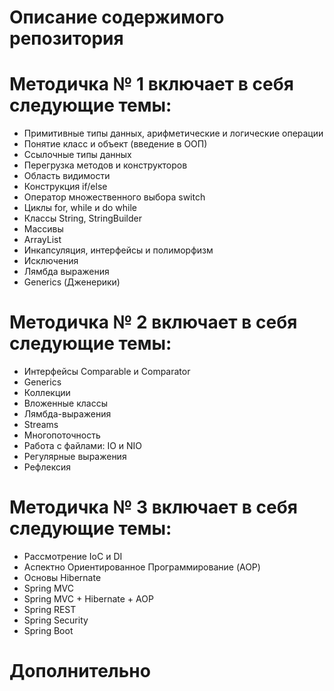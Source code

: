 # Описание содержимого репозитория
# Методичка № 1 включает в себя следующие темы:
- Примитивные типы данных, арифметические и логические операции
- Понятие класс и объект (введение в ООП)
- Ссылочные типы данных
- Перегрузка методов и конструкторов
- Область видимости
- Конструкция if/else
- Оператор множественного выбора switch
- Циклы for, while и do while
- Классы String, StringBuilder
- Массивы
- ArrayList
- Инкапсуляция, интерфейсы и полиморфизм
- Исключения
- Лямбда выражения
- Generics (Дженерики)

# Методичка № 2 включает в себя следующие темы:
- Интерфейсы Comparable и Comparator
- Generics
- Коллекции
- Вложенные классы
- Лямбда-выражения
- Streams
- Многопоточность
- Работа с файлами: IO и NIO
- Регулярные выражения
- Рефлексия

# Методичка № 3 включает в себя следующие темы:
- Рассмотрение IoC и DI
- Аспектно Ориентированное Программирование (AOP)
- Основы Hibernate
- Spring MVC
- Spring MVC + Hibernate + AOP
- Spring REST
- Spring Security
- Spring Boot
# Дополнительно
<template>
  <v-dialog v-model="isSummaryTableDialogVisible" width="1400px" persistent>
    <v-card>
      <v-card-title class="pa-0 mx-0">
        <DialogHeader
            headerTitle="Сводная таблица"
            @closeDialog="closeSummaryTableDialog()"
        />
      </v-card-title>

      <!--Быстрые фильтры (Chips)-->
      <div class="pa-4">
        <v-chip-group
            multiple
            column
            active-class="custom-active-chip"
            v-model="selectedFilters"
            @change="applyFilters"
        >
          <v-chip class="custom-chip" value="calculations" filter>
            Расчеты
          </v-chip>

          <v-chip class="custom-chip" value="dm" filter>
            ДМ
          </v-chip>

          <v-chip class="custom-chip" value="ts" filter>
            ТС
          </v-chip>
        </v-chip-group>
      </div>

      <div>
        <!--Сводная таблица-->
        <v-data-table
            :headers="tableHeaders"
            :items="deviationStructuresItems"
            :server-items-length="serverItemsLength"
            :items-per-page="itemsPerPage"
            :page="currentPage"
            :loading="loading"
            :multi-sort="false"
            :sort-by="sortBy"
            :sort-desc="sortDesc"
            :must-sort="true"
            :custom-sort="customSort"
            hide-default-header
            class="table-gtm-elements mr-10 ml-10"
            :footer-props="{
              itemsPerPageOptions: perPageItems,
              showCurrentPage: true,
              showFirstLastPage: true,
            }"
            @update:items-per-page="changeItemsPerPage"
            @update:page="changePage"
            @update:sort-by="changeSortBy"
            @update:sort-desc="changeSortDesc"
        >
          <template v-slot:header="{ props: { headers } }">
            <thead>
              <tr>
                <th
                    v-for="(header, i) in headers"
                    :key="i"
                    :width="header.width"
                    class="px-0 header-cell"
                    @click="header.sortable ? changeSort(header) : null"
                >
                  <div class="header-container"
                       :class="[
                           header.sortable ? 'sortable' : 'un-sortable',
                           sortDesc ? 'desc' : 'asc',
                           header.value === sortBy ? 'active' : 'de-active'
                       ]"
                  >
                    <v-tooltip bottom v-if="header.tooltip">

                      <template v-slot:activator="{ on }">
                        <span v-on="on">
                          {{
                            header.text
                          }}
                        </span>
                      </template>

                      <span>
                        {{
                          header.text
                        }}
                      </span>

                    </v-tooltip>

                    <div v-else>
                      {{
                        header.text
                      }}
                    </div>

                    <v-icon class="icon-sort" small v-if="header.sortable">
                      $mdiArrowUpThin
                    </v-icon>
                  </div>
                </th>
              </tr>
            </thead>
          </template>

          <!--Месторождение-->
          <template v-slot:item.licenseAreaName="{ item }">
            <div>
              {{
                item.licenseAreaName === null
                    ? "-"
                    : item.licenseAreaName
              }}
            </div>
          </template>

          <!--Площадка-->
          <template v-slot:item.projectName="{ item }">
            <div>
              {{
                item.projectName === null
                    ? "-"
                    : item.projectName
              }}
            </div>
          </template>

          <!--Объект-->
          <template v-slot:item.nodeName="{ item }">
            <div>
              <a
                  v-if="item.nodeName && item.objectId"
                  href="#"
                  class="object-link"
                  @click.prevent="navigateToObject(item)"
              >
                {{
                  item.nodeName
                }}
              </a>

              <span v-else-if="item.nodeName">
                {{
                  item.nodeName
                }}
              </span>

              <span v-else></span>
            </div>
          </template>

          <!--Расчеты-->
          <template v-slot:item.lastPileCalcStatus="{ item }">
            <div>
              <v-icon v-if="item.lastPileCalcStatus === true" color="success">
                mdi-check
              </v-icon>

              <v-icon v-else-if="item.lastPileCalcStatus === false" color="error">
                mdi-close
              </v-icon>

              <span v-else></span>
            </div>
          </template>

          <!--ДМ-->
          <template v-slot:item.deformationMarkStatus="{ item }">
            <div>
              <v-icon v-if="item.deformationMarkStatus === true" color="success">
                mdi-check
              </v-icon>

              <v-icon v-else-if="item.deformationMarkStatus === false" color="error">
                mdi-close
              </v-icon>

              <span v-else></span>
            </div>
          </template>

          <!--ТС-->
          <template v-slot:item.thermometricWellStatus="{ item }">
            <div>
              <v-icon v-if="item.thermometricWellStatus === true" color="success">
                mdi-check
              </v-icon>

              <v-icon v-else-if="item.thermometricWellStatus === false" color="error">
                mdi-close
              </v-icon>

              <span v-else></span>
            </div>
          </template>
        </v-data-table>
      </div>

      <!--Закрытие окна таблицы-->
      <v-card-actions class="shadow-for-card-actions">
        <v-spacer/>
        <v-btn
            depressed
            class="close-dialog-btn"
            @click="closeSummaryTableDialog()"
            color="cancelBtn"
        >
          Закрыть
        </v-btn>
      </v-card-actions>
    </v-card>
  </v-dialog>
</template>

<script>

import DialogHeader from "@/components/Dialogs/Components/DialogHeader";
import { mapMutations } from "vuex";
import routesUtils from "@/assets/js/utils/routesUtils";

export default {
  name: "SummaryTableDialog",
  components: {
    DialogHeader,
  },
  data() {
    return {
      tableHeaders: [
        {
          text: "Месторождение",
          value: "licenseAreaName",
          width: "15%",
          align: "center",
          class: "pl-6",
          sortable: true
        },
        {
          text: "Площадка",
          value: "projectName",
          width: "15%",
          align: "center",
          sortable: true
        },
        {
          text: "Объект",
          value: "nodeName",
          width: "15%",
          align: "center",
          sortable: true
        },
        {
          text: "Расчеты",
          value: "lastPileCalcStatus",
          width: "15%",
          align: "center",
          tooltip: "Состояние последнего завершенного свайного расчета",
          sortable: true
        },
        {
          text: "ДМ",
          value: "deformationMarkStatus",
          width: "15%",
          align: "center",
          tooltip: "Статус по деформационным маркам",
          sortable: true
        },
        {
          text: "ТС",
          value: "thermometricWellStatus",
          width: "15%",
          align: "center",
          tooltip: "Статус по термометрическим скважинам",
          sortable: true
        },
      ],
      perPageItems: [10, 20, 40, 80],
      serverItemsLength: 0,
      itemsPerPage: 10,
      currentPage: 1,
      deviationStructuresItems: [],
      loading: false,
      sortBy: "licenseAreaName",
      sortDesc: false,
      selectedFilters: [],
      filteredItems: []
    };
  },

  mounted() {
    this.getDeviationStructuresItems();
  },

  computed: {
    isSummaryTableDialogVisible: {
      get() {
        return this.$store.state.dialogs.isSummaryTableDialogVisible;
      },
      set(value) {
        this.$store.commit("updateIsSummaryTableDialogVisible", value);
      }
    }
  },

  methods: {
    ...mapMutations(["setSnack"]),

    /**
     * Отключение сортировки v-data-table
     */
    customSort(items, sortBy, sortDesc) {
      return items;
    },

    /**
     * Навигация к объекту во вкладку "Сводная информация"
     */
    navigateToObject(item) {
      const tempCardPath = item && item.categoryId
          ? routesUtils.getRouterCategoryPathByCategoryId(item.categoryId)
          : null;

      const cardPath = tempCardPath;

      this.$router.push(
        routesUtils.routes.CARD +
          cardPath +
          item.objectId +
          "/" +
          routesUtils.routes.SUMMARY
      );

      this.closeSummaryTableDialog();
    },

    /**
     * Получение данных об отклонении структурных элементов
     */
    getDeviationStructuresItems() {
      this.loading = true;

      const filterParams = {};

      if (this.selectedFilters.includes('calculations')) {
        filterParams.lastPileCalcStatus = false;
      }

      if (this.selectedFilters.includes('dm')) {
        filterParams.deformationMarkStatus = false;
      }

      if (this.selectedFilters.includes('ts')) {
        filterParams.thermometricWellStatus = false;
      }

      const url = `/summaryTable/${this.itemsPerPage}/${this.currentPage - 1}/${this.sortBy}/${this.sortDesc}`;

      this.axios
          .get(url, {
            params: filterParams
          })
          .then((response) => {
            const payload = response.data && response.data.data ? response.data.data : response.data;

            if (payload && payload.content) {
              this.deviationStructuresItems = payload.content;
              this.filteredItems = [...payload.content];
              this.serverItemsLength = payload.totalElements || 0;
            } else {
              this.deviationStructuresItems = [];
              this.filteredItems = [];
              this.serverItemsLength = 0;
            }
          })
          .catch((thrown) => {
            console.error('Ошибка при загрузке сводной таблицы: ', thrown);

            this.setSnack({
              message: "Не удалось загрузить данные сводной таблицы",
              color: "error"
            });
          })
          .finally(() => {
            this.loading = false;
          });
    },

    /**
     * Обработка смены страницы
     */
    changePage(page) {
      this.currentPage = page;
      this.getDeviationStructuresItems();
    },

    /**
     * Обработка смены количества элементов страницы
     */
    changeItemsPerPage(itemsPerPage) {
      this.itemsPerPage = itemsPerPage;
      this.currentPage = 1;
      this.getDeviationStructuresItems();
    },

    /**
     * Обработка нажатия по значку сортировки
     */
    changeSort(header) {
      if (this.sortBy === header.value) {
        // Для сортировки по указанному столбцу будем менять направление
        this.sortDesc = !this.sortDesc;
      } else {
        // Для сортировки по новому столбцу будем устанавливаеть его и направление сортировки по умолчанию
        this.sortBy = header.value;
        this.sortDesc = false;
      }

      this.currentPage = 1;
      this.getDeviationStructuresItems();
    },

    /**
     * Обработка смены поля сортировки
     */
    changeSortBy(newSortBy) {
      const value = Array.isArray(newSortBy) ? newSortBy[0] : newSortBy;

      if (value) {
        this.sortBy = value;
        this.currentPage = 1;
        this.getDeviationStructuresItems();
      }
    },

    /**
     * Обработка смены направления сортировки
     */
    changeSortDesc(newSortDesc) {
      const value = Array.isArray(newSortDesc) ? newSortDesc[0] : newSortDesc;

      if (typeof value === 'boolean') {
        this.sortDesc = value;
        this.currentPage = 1;
        this.getDeviationStructuresItems();
      }
    },

    /**
     * Применение фильтров
     */
    applyFilters() {
      this.currentPage = 1;
      this.getDeviationStructuresItems();
    },

    /**
     * Закрытие диалогового окна сводной таблицы
     */
    closeSummaryTableDialog() {
      this.isSummaryTableDialogVisible = false;
    },
  },
};

</script>

<style lang="scss" scoped>
.table-gtm-elements ::v-deep tr > td:first-child {
  padding-left: 24px;
}

.v-data-table ::v-deep th {
  border-bottom: none !important;
  height: 44px !important;
  cursor: pointer;
}

.v-data-table ::v-deep td {
  border-bottom: none !important;
}

.close-dialog-btn {
  width: 116px;
  height: 40px;
  color: #393939;
}

.header-cell {
  text-align: center !important;
}

.object-link {
  color: var(--v-info-base);
  text-decoration: underline;
  cursor: pointer;
}

.object-link.hover {
  color: var(--v-primary-base);
  text-decoration: none;
}

// Стили для сортировок
.header-container {
  display: flex;
  align-items: center;
  justify-content: center;
  gap: 4px;
  padding: 8px;
  transition: color 0.3s ease;
}

.header-container.sortable {
  cursor: pointer;
  user-select: none;
}

.header-container.sortable.hover {
  color: var(--v-primary-base);
}

.header-container.sortable.active {
  color: var(--v-primary-base);
}

.header-container.un-sortable {
  cursor: default;
}

.header-container.sortable.asc.active .icon-sort {
  transform: rotate(0deg);
  color: var(--v-primary-base);
  opacity: 1;
}

.header-container.sortable.desc.active .icon-sort {
  transform: rotate(180deg);
  color: var(--v-primary-base);
  opacity: 1;
}

.header-container.sortable.de-active .icon-sort {
  opacity: 0.3;
}

.header-container.sortable.de-activ.hover .icon-sort {
  opacity: 0.7;
}

.icon-sort {
  transition: transform 0.3s ease, opacity 0.3s ease;
  font-size: 18px;
}

// Стили для быстрых фильтров (Chips)
::v-deep .v-chip--active.custom-active-chip {
  background-color: #facc2e !important;
  color: #212121 !important;
}

::v-deep .custom-active-chip .v-icon {
  display: none !important;
}

.custom-chip {
  color: var(--v-mainFont-base) !important;
  background-color: var(--v-backgroundSecondary-base) !important;
}

.custom-chip:hover {
  background-color: var(--v-backgroundSecondary-darken1) !important;
}

</style>
